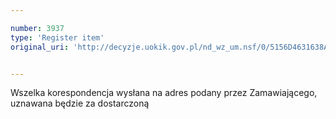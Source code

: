 ```yaml
---

number: 3937
type: 'Register item'
original_uri: 'http://decyzje.uokik.gov.pl/nd_wz_um.nsf/0/5156D4631638A439C1257AB1002CB502?OpenDocument'


---
```


Wszelka korespondencja wysłana na adres podany przez Zamawiającego, uznawana będzie za dostarczoną
